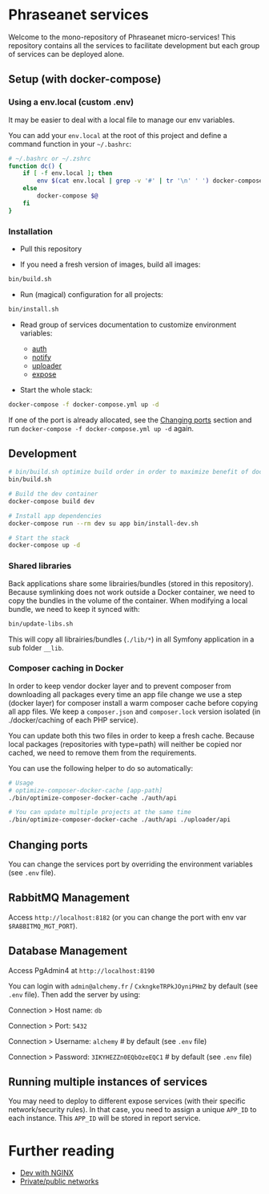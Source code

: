 # Phraseanet services

Welcome to the mono-repository of Phraseanet micro-services!
This repository contains all the services to facilitate development but each group of services can be deployed alone.

## Setup (with docker-compose)

### Using a env.local (custom .env)

It may be easier to deal with a local file to manage our env variables.

You can add your `env.local` at the root of this project and define a command function in your `~/.bashrc`:

```bash
# ~/.bashrc or ~/.zshrc
function dc() {
    if [ -f env.local ]; then
        env $(cat env.local | grep -v '#' | tr '\n' ' ') docker-compose $@
    else
        docker-compose $@
    fi
}
```

### Installation

* Pull this repository

* If you need a fresh version of images, build all images:
```bash
bin/build.sh
```

* Run (magical) configuration for all projects:
```bash
bin/install.sh
```

* Read group of services documentation to customize environment variables:
    * [auth](./auth/README.md)
    * [notify](./notify/README.md)
    * [uploader](./uploader/README.md)
    * [expose](./expose/README.md)

* Start the whole stack:
```bash
docker-compose -f docker-compose.yml up -d
```

If one of the port is already allocated, see the [Changing ports](#changing-ports) section and run `docker-compose -f docker-compose.yml up -d` again.

## Development

```bash
# bin/build.sh optimize build order in order to maximize benefit of docker layer caching: 
bin/build.sh

# Build the dev container
docker-compose build dev

# Install app dependencies
docker-compose run --rm dev su app bin/install-dev.sh

# Start the stack
docker-compose up -d
```

### Shared libraries

Back applications share some librairies/bundles (stored in this repository).
Because symlinking does not work outside a Docker container, we need to copy the bundles in the volume of the container.
When modifying a local bundle, we need to keep it synced with:

```bash
bin/update-libs.sh
```

This will copy all librairies/bundles (`./lib/*`) in all Symfony application in a sub folder `__lib`.

### Composer caching in Docker

In order to keep vendor docker layer and to prevent composer from downloading all packages every time an app file change
we use a step (docker layer) for composer install a warm composer cache before copying all app files.
We keep a `composer.json` and `composer.lock` version isolated (in ./docker/caching of each PHP service).

You can update both this two  files in order to keep a fresh cache.
Because local packages (repositories with type=path) will neither be copied nor cached, we need to remove them from the requirements.

You can use the following helper to do so automatically:
```bash
# Usage
# optimize-composer-docker-cache [app-path]
./bin/optimize-composer-docker-cache ./auth/api

# You can update multiple projects at the same time
./bin/optimize-composer-docker-cache ./auth/api ./uploader/api
```

## Changing ports

You can change the services port by overriding the environment variables (see `.env` file).

## RabbitMQ Management

Access `http://localhost:8182` (or you can change the port with env var `$RABBITMQ_MGT_PORT`).

## Database Management

Access PgAdmin4 at `http://localhost:8190`

You can login with `admin@alchemy.fr` / `CxkngkeTRPkJOyniPHmZ` by default (see `.env` file).
Then add the server by using:

Connection > Host name: `db`

Connection > Port: `5432`

Connection > Username: `alchemy` # by default (see `.env` file)

Connection > Password: `3IKYHEZZn0EQbOzeEQC1` # by default (see `.env` file)

## Running multiple instances of services

You may need to deploy to different expose services (with their specific network/security rules).
In that case, you need to assign a unique `APP_ID` to each instance. This `APP_ID` will be stored in report service.

# Further reading

- [Dev with NGINX](./doc/dev-with-nginx.md)
- [Private/public networks](./doc/networks.md)
